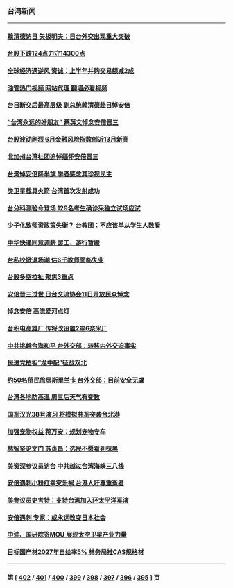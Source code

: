 ### 台湾新闻
---
#### [赖清德访日 矢板明夫：日台外交出现重大突破](../../pages/ncid1349361/n13778415.md?07112045) 
#### [台股下跌124点力守14300点](../../pages/ncid1349361/n13778463.md?07112045) 
#### [全球经济遇逆风 资诚：上半年并购交易额减2成](../../pages/ncid1349361/n13778465.md?07112045) 
#### [油管热门视频 网站代理 翻墙必看视频](http://209.222.30.114:81/youtube.html?07112045)
#### [台日断交后最高层级 副总统赖清德赴日悼安倍](../../pages/ncid1349361/n13778480.md?07112045) 
#### [“台湾永远的好朋友” 蔡英文悼念安倍晋三](../../pages/ncid1349361/n13778354.md?07112045) 
#### [台股波动剧烈 6月金融风险指数创近13月新高](../../pages/ncid1349361/n13778185.md?07112045) 
#### [北加州台湾社团追悼缅怀安倍晋三](../../pages/ncid1349361/n13778221.md?07112045) 
#### [台湾悼安倍降半旗 学者感念其珍视民主](../../pages/ncid1349361/n13777728.md?07112045) 
#### [类卫星载具火箭  台湾首次发射成功](../../pages/ncid1349361/n13777700.md?07112045) 
#### [台分科测验今登场 129名考生确诊采独立试场应试](../../pages/ncid1349361/n13777693.md?07112045) 
#### [少子化致师资政策失衡？ 台教团：不应该单从学生人数看](../../pages/ncid1349361/n13777694.md?07112045) 
#### [中华快递同意调薪 罢工、游行暂缓](../../pages/ncid1349361/n13777692.md?07112045) 
#### [台私校掀退场潮 估6千教师面临失业](../../pages/ncid1349361/n13777696.md?07112045) 
#### [台股多空拉扯 聚焦3重点](../../pages/ncid1349361/n13777679.md?07112045) 
#### [安倍晋三过世 日台交流协会11日开放民众悼念](../../pages/ncid1349361/n13777688.md?07112045) 
#### [悼念安倍 高流爱河点灯](../../pages/ncid1349361/n13777629.md?07112045) 
#### [台积电高雄厂 传将改设置2座6奈米厂](../../pages/ncid1349361/n13777681.md?07112045) 
#### [中共挑衅台海和平  台外交部：转移内外交迫事实](../../pages/ncid1349361/n13777656.md?07112045) 
#### [民进党拍板“龙中配”征战双北](../../pages/ncid1349361/n13777674.md?07112045) 
#### [约50名侨民旅居斯里兰卡 台外交部：目前安全无虞](../../pages/ncid1349361/n13777673.md?07112045) 
#### [台湾各地防高温 周三后天气有变数](../../pages/ncid1349361/n13777676.md?07112045) 
#### [国军汉光38号演习 将模拟共军突袭台北港](../../pages/ncid1349361/n13777677.md?07112045) 
#### [加强宠物权益 蒋万安：规划宠物专车](../../pages/ncid1349361/n13777657.md?07112045) 
#### [林智坚论文门 苏贞昌：选民不愿看到抹黑](../../pages/ncid1349361/n13777663.md?07112045) 
#### [美资深参议员访台 中共越过台湾海峡三八线](../../pages/ncid1349361/n13776415.md?07112045) 
#### [安倍遇刺小粉红幸灾乐祸 台港人吁尊重逝者](../../pages/ncid1349361/n13776604.md?07112045) 
#### [美参议员史考特：支持台湾加入环太平洋军演](../../pages/ncid1349361/n13776679.md?07112045) 
#### [安倍遇刺 专家：或永远改变日本社会](../../pages/ncid1349361/n13776614.md?07112045) 
#### [中油、国研院签MOU 展现太空卫星产业力量](../../pages/ncid1349361/n13776544.md?07112045) 
#### [目标国产材2027年自给率5% 林务局推CAS规格材](../../pages/ncid1349361/n13776556.md?07112045) 

---
#### 第 [ [402](./402.md?07112045) / [401](./401.md?07112045) / [400](./400.md?07112045) / [399](./399.md?07112045) / [398](./398.md?07112045) / [397](./397.md?07112045) / [396](./396.md?07112045) / [395](./395.md?07112045) ] 页
